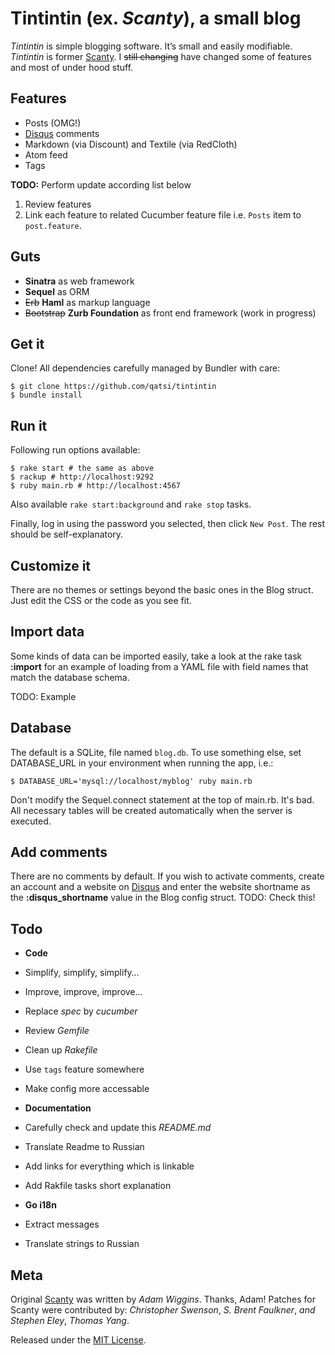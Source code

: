 # Tintintin (ex. *Scanty*), a small blog

_Tintintin_ is simple blogging software. It’s small and easily modifiable. _Tintintin_ is former [Scanty](https://github.com/adamwiggins/scanty). I <del>still changing</del> have changed some of features and most of under hood stuff.

## Features
 - Posts (OMG!)
 - [Disqus](http://www.disqus.com) comments
 - Markdown (via Discount) and Textile (via RedCloth)
 - Atom feed
 - Tags

**TODO:** Perform update according list below

 1. Review features
 2. Link each feature to related Cucumber feature file i.e. `Posts` item to `post.feature`.

## Guts
 - **Sinatra** as web framework
 - **Sequel** as ORM
 - <del>Erb</del> **Haml** as markup language
 - <del>Bootstrap</del> **Zurb Foundation** as front end framework (work in progress)

## Get it
Clone! All dependencies carefully managed by Bundler with care:

    $ git clone https://github.com/qatsi/tintintin
    $ bundle install

## Run it
Following run options available:

    $ rake start # the same as above
    $ rackup # http://localhost:9292    
    $ ruby main.rb # http://localhost:4567

Also available `rake start:background` and `rake stop` tasks.

Finally, log in using the password you selected, then click `New Post`. The rest should be self-explanatory.

## Customize it

There are no themes or settings beyond the basic ones in the Blog struct. Just edit the CSS or the code as you see fit.

## Import data
Some kinds of data can be imported easily, take a look at the rake task **:import** for an example of loading from a YAML file with field names that match the database schema.

TODO: Example

## Database

The default is a SQLite, file named `blog.db`. To use something else, set DATABASE_URL in your environment when running the app, i.e.:

    $ DATABASE_URL='mysql://localhost/myblog' ruby main.rb

Don't modify the Sequel.connect statement at the top of main.rb. It's bad.
All necessary tables will be created automatically when the server is executed.

## Add comments
There are no comments by default. If you wish to activate comments, create an account and a website on [Disqus](http://www.disqus.com) and enter the website shortname as the **:disqus_shortname** value in the Blog config struct.
TODO: Check this!

## Todo
- **Code**
 - Simplify, simplify, simplify…
 - Improve, improve, improve…
 - Replace _spec_ by _cucumber_
 - Review _Gemfile_
 - Clean up _Rakefile_
 - Use `tags` feature somewhere
 - Make config more accessable

- **Documentation**
 - Carefully check and update this _README.md_
 - Translate Readme to Russian
 - Add links for everything which is linkable
 - Add Rakfile tasks short explanation

- **Go i18n**
 - Extract messages 
 - Translate strings to Russian 

## Meta
Original [Scanty](http://github.com/adamwiggins/scanty) was written by _Adam Wiggins_. Thanks, Adam!
Patches for Scanty were contributed by: _Christopher Swenson_, _S. Brent Faulkner_, _and Stephen Eley_, _Thomas Yang_.

Released under the [MIT License](http://www.opensource.org/licenses/mit-license.php).